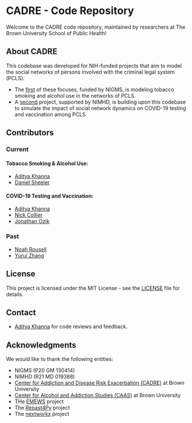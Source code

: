 # CADRE - Code Repository

Welcome to the CADRE code repository, maintained by researchers at The Brown University School of Public Health! 

## About CADRE

This codebase was developed for NIH-funded projects that aim to model the social networks of persons involved with the criminal legal system (PCLS).
* The [first](https://reporter.nih.gov/search/DKQSaMna9U2-D1GPVdwZoA/project-details/10488980) of these focuses, funded by NIGMS, is modeling tobacco smoking and alcohol use in the networks of PCLS. 
* A [second](https://reporter.nih.gov/search/p94t_kwSokGrAaxrbNLTig/project-details/10879972) project, supported by NIMHD, is building upon this codebase to simulate the impact of social network dynamics on COVID-19 testing and vaccination among PCLS. 

## Contributors

### Current

#### Tobacco Smoking & Alcohol Use:
* [Aditya Khanna](https://github.com/khanna7)
* [Daniel Sheeler](https://github.com/dsheeler)

#### COVID-19 Testing and Vaccination:
* [Aditya Khanna](https://github.com/khanna7)
* [Nick Collier](https://github.com/ncollier)
* [Jonathan Ozik](https://github.com/jozik)

### Past
* [Noah Rousell](https://github.com/nwrousell)
* [Yurui Zhang](https://github.com/yuruizhang9734)

## License

This project is licensed under the MIT License - see the [LICENSE](LICENSE) file for details.


## Contact

- [Aditya Khanna](https://github.com/khanna7) for code reviews and feedback.


## Acknowledgments

We would like to thank the following entities:
* NIGMS (P20 GM 130414)
* NIMHD (R21 MD 019388)
* [Center for Addiction and Disease Risk Exacerbation (CADRE)](https://www.brown.edu/academics/public-health/cadre/home) at Brown University
* [Center for Alcohol and Addiction Studies (CAAS)](https://www.brown.edu/public-health/caas/home) at Brown University
* THe [EMEWS](https://web.cels.anl.gov/projects/emews/tutorial/) project
* The [Repast4Py](https://repast.github.io/repast4py.site/index.html) project
* The [nextworkx](https://networkx.org/) project


